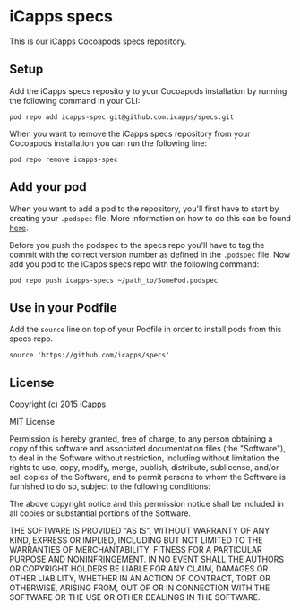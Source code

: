 # iCapps specs

This is our iCapps Cocoapods specs repository.

## Setup

Add the iCapps specs repository to your Cocoapods installation by running the following command in your CLI:

    pod repo add icapps-spec git@github.com:icapps/specs.git

When you want to remove the iCapps specs repository from your Cocoapods installation you can run the following line:

    pod repo remove icapps-spec

## Add your pod

When you want to add a pod to the repository, you'll first have to start by creating your `.podspec` file. More information on how to do this can be found [here](https://guides.cocoapods.org/making/specs-and-specs-repo.html).

Before you push the podspec to the specs repo you'll have to tag the commit with the correct version number as defined in the `.podspec` file. Now add you pod to the iCapps specs repo with the following command:

    pod repo push icapps-specs ~/path_to/SomePod.podspec

## Use in your Podfile

Add the `source` line on top of your Podfile in order to install pods from this specs repo.

    source 'https://github.com/icapps/specs'

## License

Copyright (c) 2015 iCapps

MIT License

Permission is hereby granted, free of charge, to any person obtaining a copy of this software and associated documentation files (the "Software"), to deal in the Software without restriction, including without limitation the rights to use, copy, modify, merge, publish, distribute, sublicense, and/or sell copies of the Software, and to permit persons to whom the Software is furnished to do so, subject to the following conditions:

The above copyright notice and this permission notice shall be included in all copies or substantial portions of the Software.

THE SOFTWARE IS PROVIDED "AS IS", WITHOUT WARRANTY OF ANY KIND, EXPRESS OR IMPLIED, INCLUDING BUT NOT LIMITED TO THE WARRANTIES OF MERCHANTABILITY, FITNESS FOR A PARTICULAR PURPOSE AND NONINFRINGEMENT. IN NO EVENT SHALL THE AUTHORS OR COPYRIGHT HOLDERS BE LIABLE FOR ANY CLAIM, DAMAGES OR OTHER LIABILITY, WHETHER IN AN ACTION OF CONTRACT, TORT OR OTHERWISE, ARISING FROM, OUT OF OR IN CONNECTION WITH THE SOFTWARE OR THE USE OR OTHER DEALINGS IN THE SOFTWARE.
